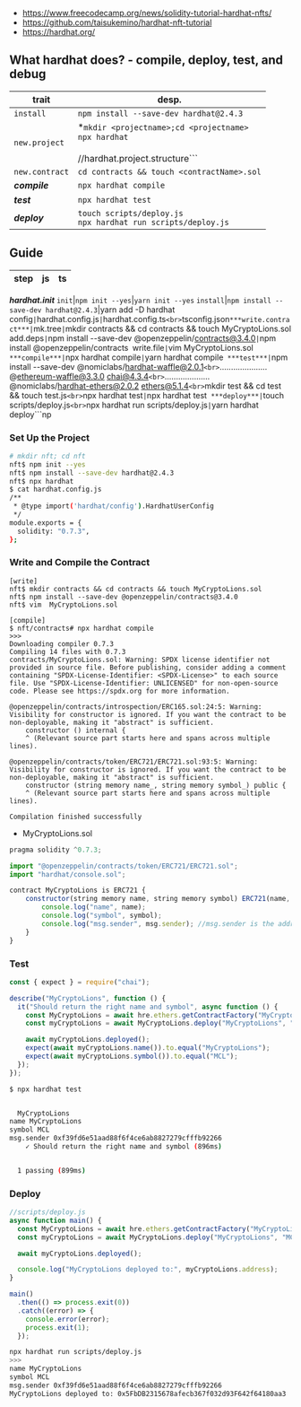 - https://www.freecodecamp.org/news/solidity-tutorial-hardhat-nfts/
- https://github.com/taisukemino/hardhat-nft-tutorial
- https://hardhat.org/

## What hardhat does? - compile, deploy, test, and debug
trait|desp.
-----|----
```install```|```npm install --save-dev hardhat@2.4.3```
```new.project```|*```mkdir <projectname>;cd <projectname>```<br>```npx hardhat```<br><br>//hardhat.project.structure```|<br>contracts/<br>scripts/<br>test/<br>hardhat.config.js*
```new.contract```|```cd contracts && touch <contractName>.sol```
***compile***|```npx hardhat compile```
***test***|```npx hardhat test```
***deploy***|```touch scripts/deploy.js```<br>```npx hardhat run scripts/deploy.js```
## Guide
step|js|ts
----|---|----
***hardhat.init***
```init```|```npm init --yes```|```yarn init --yes```
```install```|```npm install --save-dev hardhat@2.4.3```|yarn add -D hardhat```
```config```|```hardhat.config.js```|```hardhat.config.ts```<br>```tsconfig.json```
***write.contract***|
```mk.tree```|```mkdir contracts && cd contracts && touch MyCryptoLions.sol```
```add.deps```|```npm install --save-dev @openzeppelin/contracts@3.4.0```|```npm install @openzeppelin/contracts```
```write.file```|```vim MyCryptoLions.sol```
***compile***|```npx hardhat compile```|```yarn hardhat compile```
***test***|```npm install --save-dev @nomiclabs/hardhat-waffle@2.0.1```<br>```..................... @ethereum-waffle@3.3.0 chai@4.3.4```<br>```.................... @nomiclabs/hardhat-ethers@2.0.2 ethers@5.1.4```<br>```mkdir test && cd test && touch test.js```<br>```npx hardhat test```|```npx hardhat test```
***deploy***|```touch scripts/deploy.js```<br>```npx hardhat run scripts/deploy.js```|```yarn hardhat deploy```np

### Set Up the Project
```bash
# mkdir nft; cd nft
nft$ npm init --yes
nft$ npm install --save-dev hardhat@2.4.3
nft$ npx hardhat
$ cat hardhat.config.js 
/**
 * @type import('hardhat/config').HardhatUserConfig
 */
module.exports = {
  solidity: "0.7.3",
};
```
### Write and Compile the Contract
```
[write]
nft$ mkdir contracts && cd contracts && touch MyCryptoLions.sol
nft$ npm install --save-dev @openzeppelin/contracts@3.4.0
nft$ vim  MyCryptoLions.sol

[compile]
$ nft/contracts# npx hardhat compile
>>>
Downloading compiler 0.7.3
Compiling 14 files with 0.7.3
contracts/MyCryptoLions.sol: Warning: SPDX license identifier not provided in source file. Before publishing, consider adding a comment containing "SPDX-License-Identifier: <SPDX-License>" to each source file. Use "SPDX-License-Identifier: UNLICENSED" for non-open-source code. Please see https://spdx.org for more information.

@openzeppelin/contracts/introspection/ERC165.sol:24:5: Warning: Visibility for constructor is ignored. If you want the contract to be non-deployable, making it "abstract" is sufficient.
    constructor () internal {
    ^ (Relevant source part starts here and spans across multiple lines).

@openzeppelin/contracts/token/ERC721/ERC721.sol:93:5: Warning: Visibility for constructor is ignored. If you want the contract to be non-deployable, making it "abstract" is sufficient.
    constructor (string memory name_, string memory symbol_) public {
    ^ (Relevant source part starts here and spans across multiple lines).

Compilation finished successfully

```
- MyCryptoLions.sol
```js
pragma solidity ^0.7.3;

import "@openzeppelin/contracts/token/ERC721/ERC721.sol";
import "hardhat/console.sol";

contract MyCryptoLions is ERC721 {
    constructor(string memory name, string memory symbol) ERC721(name, symbol) {
        console.log("name", name);
        console.log("symbol", symbol);
        console.log("msg.sender", msg.sender); //msg.sender is the address that initially deploys a contract
    }
}
```
### Test
```js
const { expect } = require("chai");

describe("MyCryptoLions", function () {
  it("Should return the right name and symbol", async function () {
    const MyCryptoLions = await hre.ethers.getContractFactory("MyCryptoLions");
    const myCryptoLions = await MyCryptoLions.deploy("MyCryptoLions", "MCL");

    await myCryptoLions.deployed();
    expect(await myCryptoLions.name()).to.equal("MyCryptoLions");
    expect(await myCryptoLions.symbol()).to.equal("MCL");
  });
});
```
```bash
$ npx hardhat test


  MyCryptoLions
name MyCryptoLions
symbol MCL
msg.sender 0xf39fd6e51aad88f6f4ce6ab8827279cfffb92266
    ✓ Should return the right name and symbol (896ms)


  1 passing (899ms)

```
### Deploy
```js
//scripts/deploy.js
async function main() {
  const MyCryptoLions = await hre.ethers.getContractFactory("MyCryptoLions");
  const myCryptoLions = await MyCryptoLions.deploy("MyCryptoLions", "MCL");

  await myCryptoLions.deployed();

  console.log("MyCryptoLions deployed to:", myCryptoLions.address);
}

main()
  .then(() => process.exit(0))
  .catch((error) => {
    console.error(error);
    process.exit(1);
  });
```
```bash
npx hardhat run scripts/deploy.js
>>>
name MyCryptoLions
symbol MCL
msg.sender 0xf39fd6e51aad88f6f4ce6ab8827279cfffb92266
MyCryptoLions deployed to: 0x5FbDB2315678afecb367f032d93F642f64180aa3

```
